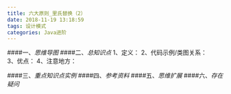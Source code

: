 ```yaml
---
title: 六大原则_里氏替换（2）
date: 2018-11-19 13:18:59
tags: 设计模式
categories: Java进阶
---
```

####一、*思维导图*
####二、*总知识点*
	1、定义：
	2、代码示例/类图关系：	 
	3、优点：
	4、注意地方：
		
####三、*重点知识点实例*
####四、*参考资料*
####五、*思维扩展*
####六、*存在疑问*
